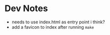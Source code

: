 # Dev Notes

- needs to use index.html as entry point i think?
- add a favicon to index after running `make`